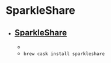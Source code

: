 # SparkleShare
- [SparkleShare](https://sparkleshare.org/)
  - 
  - 
  - `brew cask install sparkleshare`
